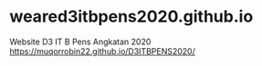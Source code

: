# weared3itbpens2020.github.io
Website D3 IT B Pens Angkatan 2020
https://muqorrobin22.github.io/D3ITBPENS2020/

